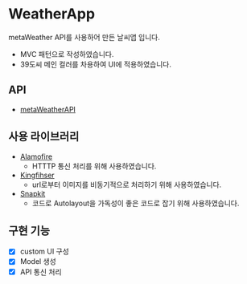 # WeatherApp
metaWeather API를 사용하어 만든 날씨앱 입니다.

- MVC 패턴으로 작성하였습니다.
- 39도씨 메인 컬러를 차용하여 UI에 적용하였습니다.

## API
- [metaWeatherAPI](https://www.metaweather.com/api/)

## 사용 라이브러리
- [Alamofire](https://github.com/Alamofire/Alamofire)
  -  HTTTP 통신 처리를 위해 사용하였습니다.
- [Kingfihser](https://github.com/onevcat/Kingfisher)
  - url로부터 이미지를 비동기적으로 처리하기 위해 사용하였습니다.
- [Snapkit](https://github.com/SnapKit/SnapKit)
  - 코드로 Autolayout을 가독성이 좋은 코드로 잡기 위해 사용하였습니다.

## 구현 기능
- [x] custom UI 구성
- [x] Model 생성
- [x] API 통신 처리
